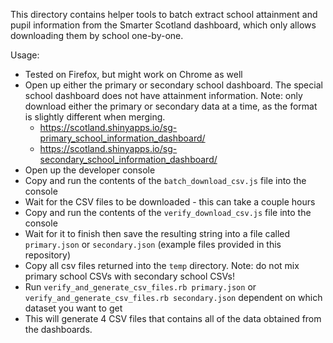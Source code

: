 This directory contains helper tools to batch extract school attainment and pupil information from the Smarter Scotland dashboard, which only allows downloading them by school one-by-one.

Usage:

* Tested on Firefox, but might work on Chrome as well
* Open up either the primary or secondary school dashboard. The special school dashboard does not have attainment information. Note: only download either the primary or secondary data at a time, as the format is slightly different when merging.
  * https://scotland.shinyapps.io/sg-primary_school_information_dashboard/
  * https://scotland.shinyapps.io/sg-secondary_school_information_dashboard/
* Open up the developer console
* Copy and run the contents of the `batch_download_csv.js` file into the console
* Wait for the CSV files to be downloaded - this can take a couple hours
* Copy and run the contents of the `verify_download_csv.js` file into the console
* Wait for it to finish then save the resulting string into a file called `primary.json` or `secondary.json` (example files provided in this repository)
* Copy all csv files returned into the `temp` directory. Note: do not mix primary school CSVs with secondary school CSVs!
* Run `verify_and_generate_csv_files.rb primary.json` or `verify_and_generate_csv_files.rb secondary.json` dependent on which dataset you want to get
* This will generate 4 CSV files that contains all of the data obtained from the dashboards.
